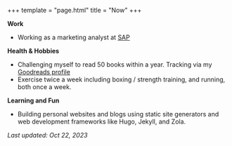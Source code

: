 +++
template = "page.html"
title = "Now"
+++

**Work**

- Working as a marketing analyst at [SAP](https://www.sap.com/)

**Health & Hobbies**

- Challenging myself to read 50 books within a year. Tracking via my [Goodreads profile](https://www.goodreads.com/user/show/126435360-volodymyr-vasylyna)
- Exercise twice a week including boxing / strength training, and running, both once a week. 

**Learning and Fun**

- Building personal websites and blogs using static site generators and web development frameworks like Hugo, Jekyll, and Zola.


_Last updated: Oct 22, 2023_